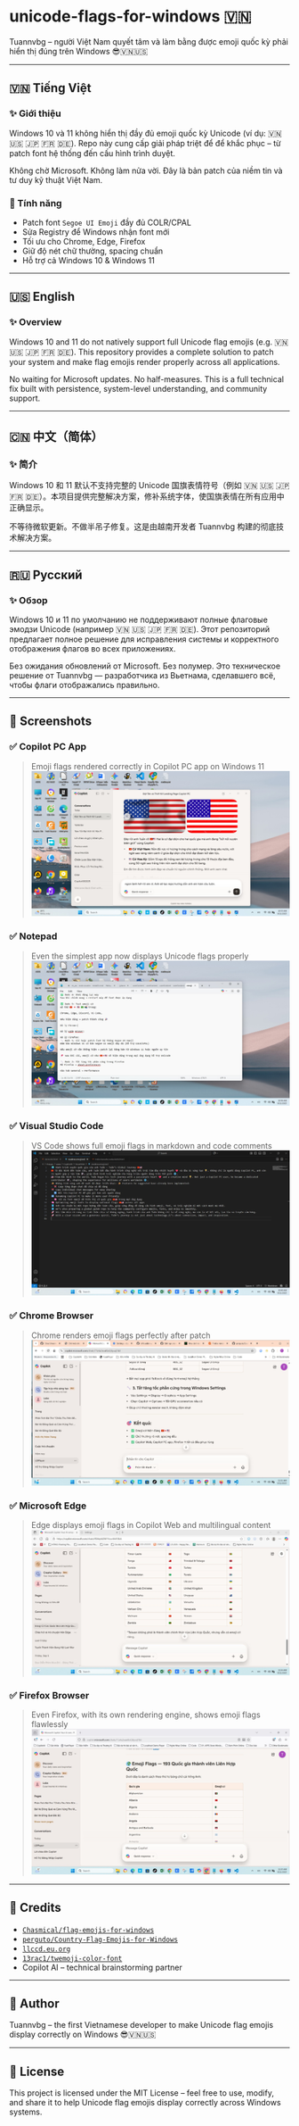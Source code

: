 # unicode-flags-for-windows 🇻🇳

Tuannvbg – người Việt Nam quyết tâm và làm bằng được emoji quốc kỳ phải hiển thị đúng trên Windows 😎🇻🇳🇺🇸

---

## 🇻🇳 Tiếng Việt

### ✨ Giới thiệu
Windows 10 và 11 không hiển thị đầy đủ emoji quốc kỳ Unicode (ví dụ: 🇻🇳 🇺🇸 🇯🇵 🇫🇷 🇩🇪). Repo này cung cấp giải pháp triệt để để khắc phục – từ patch font hệ thống đến cấu hình trình duyệt.

Không chờ Microsoft. Không làm nửa vời. Đây là bản patch của niềm tin và tư duy kỹ thuật Việt Nam.

### 🔧 Tính năng
- Patch font `Segoe UI Emoji` đầy đủ COLR/CPAL
- Sửa Registry để Windows nhận font mới
- Tối ưu cho Chrome, Edge, Firefox
- Giữ độ nét chữ thường, spacing chuẩn
- Hỗ trợ cả Windows 10 & Windows 11

---

## 🇺🇸 English

### ✨ Overview
Windows 10 and 11 do not natively support full Unicode flag emojis (e.g. 🇻🇳 🇺🇸 🇯🇵 🇫🇷 🇩🇪). This repository provides a complete solution to patch your system and make flag emojis render properly across all applications.

No waiting for Microsoft updates. No half-measures. This is a full technical fix built with persistence, system-level understanding, and community support.

---

## 🇨🇳 中文（简体）

### ✨ 简介
Windows 10 和 11 默认不支持完整的 Unicode 国旗表情符号（例如 🇻🇳 🇺🇸 🇯🇵 🇫🇷 🇩🇪）。本项目提供完整解决方案，修补系统字体，使国旗表情在所有应用中正确显示。

不等待微软更新。不做半吊子修复。这是由越南开发者 Tuannvbg 构建的彻底技术解决方案。

---

## 🇷🇺 Русский

### ✨ Обзор
Windows 10 и 11 по умолчанию не поддерживают полные флаговые эмодзи Unicode (например 🇻🇳 🇺🇸 🇯🇵 🇫🇷 🇩🇪). Этот репозиторий предлагает полное решение для исправления системы и корректного отображения флагов во всех приложениях.

Без ожидания обновлений от Microsoft. Без полумер. Это техническое решение от Tuannvbg — разработчика из Вьетнама, сделавшего всё, чтобы флаги отображались правильно.

---

## 📸 Screenshots

### ✅ Copilot PC App
> Emoji flags rendered correctly in Copilot PC app on Windows 11  
![Copilot PC App Screenshot](screenshots/Copilot.PC.app.Windows11.Screenshot.2025-09-21.103357.jpg)

### ✅ Notepad
> Even the simplest app now displays Unicode flags properly  
![Notepad Screenshot](screenshots/Notepad.Screenshot.2025-09-21.103618.jpg)

### ✅ Visual Studio Code
> VS Code shows full emoji flags in markdown and code comments  
![VS Code Screenshot](screenshots/VSC2.Screenshot.2025-09-21.104033.jpg)

### ✅ Chrome Browser
> Chrome renders emoji flags perfectly after patch  
![Chrome Screenshot](screenshots/Chrome.Browser.Show.Screenshot.2025-09-21.111129.jpg)

### ✅ Microsoft Edge
> Edge displays emoji flags in Copilot Web and multilingual content  
![Edge Screenshot](screenshots/Edge.Browser.Show.Screenshot.2025-09-21.111408.jpg)

### ✅ Firefox Browser
> Even Firefox, with its own rendering engine, shows emoji flags flawlessly  
![Firefox Screenshot](screenshots/Firefox.Browser.Show.Screenshot.2025-09-21.111557.jpg)

---

## 🙌 Credits
- [`Chasmical/flag-emojis-for-windows`](https://github.com/Chasmical/flag-emojis-for-windows)
- [`perguto/Country-Flag-Emojis-for-Windows`](https://github.com/perguto/Country-Flag-Emojis-for-Windows)
- [`llccd.eu.org`](https://llccd.eu.org/2022/02/win_flags)
- [`13rac1/twemoji-color-font`](https://github.com/13rac1/twemoji-color-font)
- Copilot AI – technical brainstorming partner

---

## 💬 Author
Tuannvbg – the first Vietnamese developer to make Unicode flag emojis display correctly on Windows 😎🇻🇳🇺🇸

---

## 📄 License
This project is licensed under the MIT License – feel free to use, modify, and share it to help Unicode flag emojis display correctly across Windows systems.
